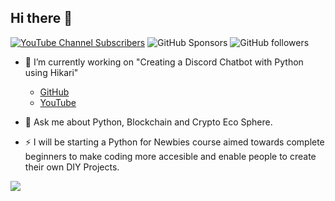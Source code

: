 ## Hi there 👋

[![YouTube Channel Subscribers](https://img.shields.io/youtube/channel/subscribers/UCcTCx8VIP0z_0y08YKRam3g?style=social)](https://www.youtube.com/channel/UCcTCx8VIP0z_0y08YKRam3g?sub_confirmation=1)
![GitHub Sponsors](https://img.shields.io/github/sponsors/kshgr)
![GitHub followers](https://img.shields.io/github/followers/kshgr?style=social)

- 🔭 I’m currently working on "Creating a Discord Chatbot with Python using Hikari"
    - [GitHub](https://github.com/kshgr/Discord-Bot-with-Python-using-Hikari)
    - [YouTube](https://youtube.com/playlist?list=PLpaMRtmEhzZah45Ie4j1QIQ91IHQsiB21&si=EMSIkaIECMiOmarE6JChQQ)

- 💬 Ask me about Python, Blockchain and Crypto Eco Sphere.

- ⚡ I will be starting a Python for Newbies course aimed towards complete beginners to make coding more accesible and enable people to create their own DIY Projects. 

<a href="https://www.buymeacoffee.com/kshgr"><img src="https://img.buymeacoffee.com/button-api/?text=Buy me a coffee&emoji=&slug=kshgr&button_colour=1e621d&font_colour=ffffff&font_family=Comic&outline_colour=ffffff&coffee_colour=FFDD00" /></a>

<!--
**kshgr/kshgr** is a ✨ _special_ ✨ repository because its `README.md` (this file) appears on your GitHub profile.

Here are some ideas to get you started:

- 🔭 I’m currently working on ...
- 🌱 I’m currently learning ...
- 👯 I’m looking to collaborate on ...
- 🤔 I’m looking for help with ...
- 💬 Ask me about ...
- 📫 How to reach me: ...
- 😄 Pronouns: ...
- ⚡ Fun fact: ...
-->
